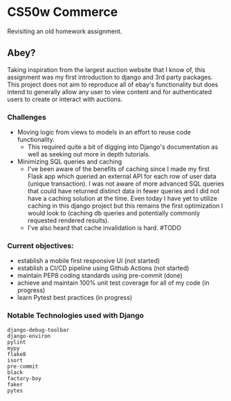 # CS50w Commerce
Revisiting an old homework assignment.

## Abey?
Taking inspiration from the largest auction website that I know of, this assignment was my first introduction to django and 3rd party packages. This project does not aim to reproduce all of ebay's functionality but does intend to generally allow any user to view content and for authenticated users to create or interact with auctions.

### Challenges
- Moving logic from views to models in an effort to reuse code functionality.
    - This required quite a bit of digging into Django's documentation as well as seeking out more in depth tutorials.
- Minimizing SQL queries and caching
    - I've been aware of the benefits of caching since I made my first Flask app which queried an external API for each row of user data (unique transaction). I was not aware of more advanced SQL queries that could have returned distinct data in fewer queries and I did not have a caching solution at the time. Even today I have yet to utilize caching in this django project but this remains the first optimization I would look to (caching db queries and potentially commonly requested rendered results).
    - I've also heard that cache invalidation is hard. #TODO

### Current objectives:
- establish a mobile first responsive UI (not started)
- establish a CI/CD pipeline using Github Actions (not started)
- maintain PEP8 coding standards using pre-commit (done)
- achieve and maintain 100% unit test coverage for all of my code (in progress)
- learn Pytest best practices (in progress)

### Notable Technologies used with Django
    django-debug-toolbar
    django-environ
    pylint
    mypy
    flake8
    isort
    pre-commit
    black
    factory-boy
    faker
    pytes
